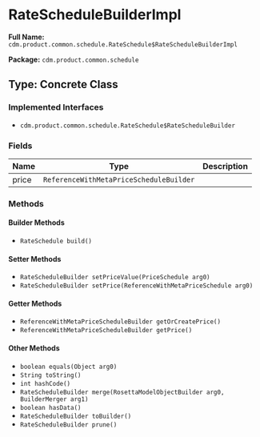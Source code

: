# RateScheduleBuilderImpl

**Full Name:** `cdm.product.common.schedule.RateSchedule$RateScheduleBuilderImpl`

**Package:** `cdm.product.common.schedule`

## Type: Concrete Class

### Implemented Interfaces

- `cdm.product.common.schedule.RateSchedule$RateScheduleBuilder`

### Fields

| Name | Type | Description |
|------|------|-------------|
| price | `ReferenceWithMetaPriceScheduleBuilder` |  |

### Methods

#### Builder Methods

- `RateSchedule build()`

#### Setter Methods

- `RateScheduleBuilder setPriceValue(PriceSchedule arg0)`
- `RateScheduleBuilder setPrice(ReferenceWithMetaPriceSchedule arg0)`

#### Getter Methods

- `ReferenceWithMetaPriceScheduleBuilder getOrCreatePrice()`
- `ReferenceWithMetaPriceScheduleBuilder getPrice()`

#### Other Methods

- `boolean equals(Object arg0)`
- `String toString()`
- `int hashCode()`
- `RateScheduleBuilder merge(RosettaModelObjectBuilder arg0, BuilderMerger arg1)`
- `boolean hasData()`
- `RateScheduleBuilder toBuilder()`
- `RateScheduleBuilder prune()`

